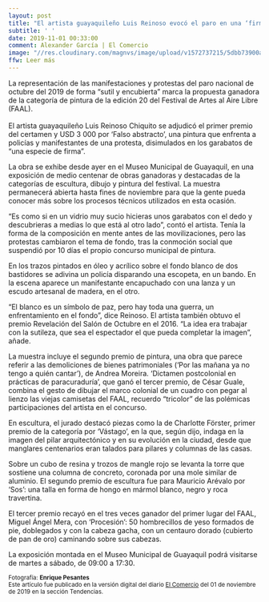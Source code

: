 ```yaml
---
layout: post
title: "El artista guayaquileño Luis Reinoso evocó el paro en una ‘firma’"
subtitle: ' '
date: 2019-11-01 00:33:00
comment: Alexander García | El Comercio
image: "//res.cloudinary.com/magnvs/image/upload/v1572737215/5dbb73900aedb_f8e11l.jpg"
ffw: Leer más
---
```

La representación de las manifestaciones y protestas del paro nacional de octubre del 2019 de forma “sutil y encubierta” marca la propuesta ganadora de la categoría de pintura de la edición 20 del Festival de Artes al Aire Libre (FAAL).<br /><br />El artista guayaquileño Luis Reinoso Chiquito se adjudicó el primer premio del certamen y USD 3 000 por ‘Falso abstracto’, una pintura que enfrenta a policías y manifestantes de una protesta, disimulados en los garabatos de “una especie de firma”.  

La obra se exhibe desde ayer en el Museo Municipal de Guayaquil, en una exposición de medio centenar de obras ganadoras y destacadas de la categorías de escultura, dibujo y pintura del festival. La muestra permanecerá abierta hasta fines de noviembre para que la gente pueda conocer más sobre los procesos técnicos utilizados en esta ocasión.

“Es como si en un vidrio muy sucio hicieras unos garabatos con el dedo y descubrieras a medias lo que está al otro lado”, contó el artista. Tenía la forma de la composición en mente antes de las movilizaciones, pero las protestas cambiaron el tema de fondo, tras la conmoción social que suspendió por 10 días el propio concurso municipal de pintura.

En los trazos pintados en óleo y acrílico sobre el fondo blanco de dos bastidores se adivina un policía disparando una escopeta, en un bando. En la escena aparece un manifestante encapuchado con una lanza y un escudo artesanal de madera, en el otro.

“El blanco es un símbolo de paz, pero hay toda una guerra, un enfrentamiento en el fondo”, dice Reinoso. El artista también obtuvo el premio Revelación del Salón de Octubre en el 2016. “La idea era trabajar con la sutileza, que sea el espectador el que pueda completar la imagen”, añade.

La muestra incluye el segundo premio de pintura, una obra que parece referir a las demoliciones de bienes patrimoniales (‘Por las mañana ya no tengo a quién cantar’), de Andrea Moreira. ‘Dictamen postcolonial en prácticas de paracuraduría’, que ganó el tercer premio, de César Guale, combina el gesto de dibujar el marco colonial de un cuadro con pegar al lienzo las viejas camisetas del FAAL, recuerdo “tricolor” de las polémicas participaciones del artista en el concurso.

En escultura, el jurado destacó piezas como la de Charlotte Förster, primer premio de la categoría por ‘Vástago’, en la que, según dijo, indaga en la imagen del pilar arquitectónico y en su evolución en la ciudad, desde que manglares centenarios eran talados para pilares y columnas de las casas.

Sobre un cubo de resina y trozos de mangle rojo se levanta la torre que sostiene una columna de concreto, coronada por una mole similar de aluminio. El segundo premio de escultura fue para Mauricio Arévalo por ‘Sos’: una talla en forma de hongo en mármol blanco, negro y roca travertina.

El tercer premio recayó en el tres veces ganador del primer lugar del FAAL, Miguel Ángel Mera, con ‘Procesión’: 50 hombrecillos de yeso formados de pie, doblegados y con la cabeza gacha, con un centauro dorado (cubierto de pan de oro) caminando sobre sus cabezas.

La exposición montada en el Museo Municipal de Guayaquil podrá visitarse de martes a sábado, de 09:00 a 17:30.

<small>Fotografía: **Enrique Pesantes**<br/>Este artículo fue publicado en la versión digital del diario [El Comercio](//www.elcomercio.com/tendencias/artista-guayaquileno-luis-reinoso-faal.html) del 01 de noviembre de 2019 en la sección Tendencias.</small>
